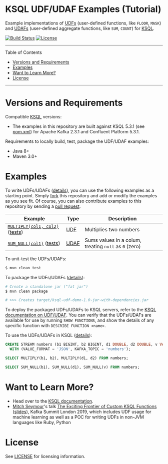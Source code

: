 # KSQL UDF/UDAF Examples (Tutorial)

Example implementations of
[UDFs](https://docs.confluent.io/current/ksql/docs/developer-guide/udf.html) (user-defined functions, like `FLOOR`, `MASK`) and
[UDAFs](https://docs.confluent.io/current/ksql/docs/developer-guide/udf.html) (user-defined aggregate functions, like `SUM`, `COUNT`)
for [KSQL](https://github.com/confluentinc/ksql).

[![Build Status](https://travis-ci.org/miguno/ksql-udf-examples.svg?branch=master)](https://travis-ci.org/miguno/ksql-udf-examples)
[![License](http://img.shields.io/:license-Apache%202-red.svg)](http://www.apache.org/licenses/LICENSE-2.0.txt)

---

Table of Contents

* <a href="#Requirements">Versions and Requirements</a>
* <a href="#Examples">Examples</a>
* <a href="#Learn">Want to Learn More?</a>
* <a href="#License">License</a>

---

<a name="Requirements"></a>

# Versions and Requirements

Compatible [KSQL](https://github.com/confluentinc/ksql) versions:

* The examples in this repository are built against KSQL 5.3.1 (see [pom.xml](pom.xml#L28)) for Apache Kafka 2.3.1
  and Confluent Platform 5.3.1.

Requirements to locally build, test, package the UDF/UDAF examples:

* Java 8+
* Maven 3.0+


<a name="Examples"></a>

# Examples

To write UDFs/UDAFs ([details](https://docs.confluent.io/current/ksql/docs/developer-guide/udf.html)), you can use
the following examples as a starting point. Simply [fork](https://github.com/miguno/ksql-udf-examples/fork) this
repository and add or modify the examples as you see fit. Of course, you can also contribute examples to this
repository by sending a [pull request](https://github.com/miguno/ksql-udf-examples/pulls).

| Example                                  | Type      | Description                                           |
| ---------------------------------------- | --------- | ----------------------------------------------------- |
| [`MULTIPLY(col1, col2)`][1] ([tests][2]) | [UDF][5]  | Multiplies two numbers                                |
| [`SUM_NULL(col1)`][3] ([tests][4])       | [UDAF][5] | Sums values in a colum, treating `null` as `0` (zero) |

[1]: src/main/java/io/confluent/klsql/function/number/udf/MultiplyUdf.java
[2]: src/test/java/com/miguno/ksql/udfdemo/udf/MultiplyUdfTest.java
[3]: src/main/java/io/confluent/klsql/function/number/udaf/SumUdaf.java
[4]: src/test/java/com/miguno/ksql/udfdemo/udaf/SumUdafTest.java
[5]: https://docs.confluent.io/current/ksql/docs/developer-guide/udf.html

To unit-test the UDFs/UDAFs:

```bash
$ mvn clean test
```

To package the UDFs/UDAFs ([details](https://docs.confluent.io/current/ksql/docs/developer-guide/implement-a-udf.html#build-the-udf-package)):

```bash
# Create a standalone jar ("fat jar")
$ mvn clean package

# >>> Creates target/ksql-udf-demo-1.0-jar-with-dependencies.jar
```

To deploy the packaged UDFs/UDAFs to KSQL servers, refer to the
[KSQL documentation on UDF/UDAF](https://docs.confluent.io/current/ksql/docs/developer-guide/udf.html#deploying).
You can verify that the UDFs/UDAFs are available for use by running `SHOW FUNCTIONS`, and show the details of
any specific function with `DESCRIBE FUNCTION <name>`.

To use the UDFs/UDAFs in KSQL ([details]()):

```sql
CREATE STREAM numbers (b1 BIGINT, b2 BIGINT, d1 DOUBLE, d2 DOUBLE, v VARCHAR)
  WITH (VALUE_FORMAT = 'JSON', KAFKA_TOPIC = 'numbers');

SELECT MULTIPLY(b1, b2), MULTIPLY(d1, d2) FROM numbers;

SELECT SUM_NULL(b1), SUM_NULL(d1), SUM_NULL(v) FROM numbers;
```


<a name="Learn"></a>

# Want to Learn More?

* Head over to the [KSQL documentation](https://docs.confluent.io/current/ksql/).
* [Mitch Seymour](http://blog.mitchseymour.com/)'s talk [The Exciting Frontier of Custom KSQL Functions](https://kafka-summit.org/sessions/exciting-frontier-custom-ksql-functions/) ([slides](http://blog.mitchseymour.com/presentations/kafka-summit-london-2019/slides/#/)), Kafka Summit London 2019, which includes UDF usage for machine learning as well as a POC for writing UDFs in non-JVM languages like Ruby, Python


<a name="License"></a>

# License

See [LICENSE](LICENSE) for licensing information.
